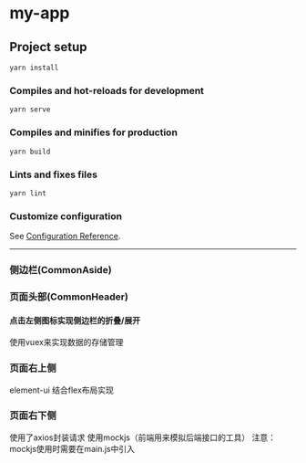 # my-app

## Project setup
```
yarn install
```

### Compiles and hot-reloads for development
```
yarn serve
```

### Compiles and minifies for production
```
yarn build
```

### Lints and fixes files
```
yarn lint
```

### Customize configuration
See [Configuration Reference](https://cli.vuejs.org/config/).

<hr>

### 侧边栏(CommonAside)
### 页面头部(CommonHeader)
#### 点击左侧图标实现侧边栏的折叠/展开
使用vuex来实现数据的存储管理

### 页面右上侧
element-ui 结合flex布局实现
### 页面右下侧
使用了axios封装请求
使用mockjs（前端用来模拟后端接口的工具）
注意：mockjs使用时需要在main.js中引入
